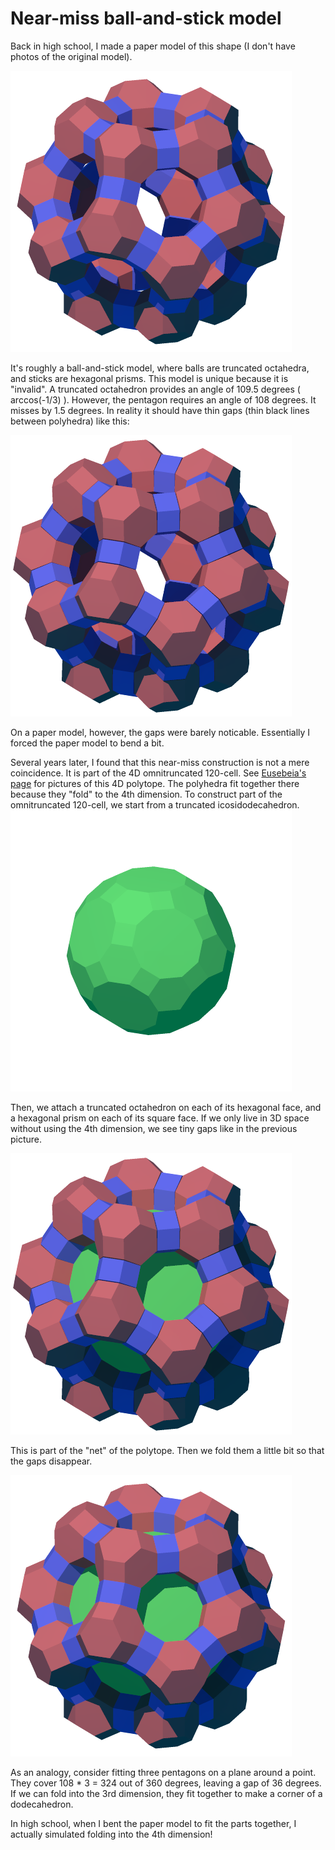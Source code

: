 # Near-miss ball-and-stick model

Back in high school, I made a paper model of this shape (I don't have photos of the original model). 

![ball-and-stick model](https://raw.githubusercontent.com/nanma80/uniform-polytopes/master/output/omni_120/omni_120_faces_2.png "ball-and-stick model")

It's roughly a ball-and-stick model, where balls are truncated octahedra, and sticks are hexagonal prisms. This model is unique because it is "invalid". A truncated octahedron provides an angle of 109.5 degrees ( arccos(-1/3) ). However, the pentagon requires an angle of 108 degrees. It misses by 1.5 degrees. In reality it should have thin gaps (thin black lines between polyhedra) like this:

![with gap](https://raw.githubusercontent.com/nanma80/uniform-polytopes/master/output/omni_120/omni_120_faces_2_net.png "with gap")

On a paper model, however, the gaps were barely noticable. Essentially I forced the paper model to bend a bit.

Several years later, I found that this near-miss construction is not a mere coincidence. It is part of the 4D omnitruncated 120-cell. See [Eusebeia's page](http://eusebeia.dyndns.org/4d/omni120cell) for pictures of this 4D polytope. The polyhedra fit together there because they "fold" to the 4th dimension. To construct part of the omnitruncated 120-cell, we start from a truncated icosidodecahedron.
![truncated icosidodecahedron](https://raw.githubusercontent.com/nanma80/uniform-polytopes/master/output/omni_120/omni_120_faces_1_net.png "truncated icosidodecahedron")

Then, we attach a truncated octahedron on each of its hexagonal face, and a hexagonal prism on each of its square face. If we only live in 3D space without using the 4th dimension, we see tiny gaps like in the previous picture.

![net](https://raw.githubusercontent.com/nanma80/uniform-polytopes/master/output/omni_120/omni_120_faces_3_net.png "Net")

This is part of the "net" of the polytope. Then we fold them a little bit so that the gaps disappear.

![folded](https://raw.githubusercontent.com/nanma80/uniform-polytopes/master/output/omni_120/omni_120_faces_3.png "folded")

As an analogy, consider fitting three pentagons on a plane around a point. They cover 108 * 3 = 324 out of 360 degrees, leaving a gap of 36 degrees. If we can fold into the 3rd dimension, they fit together to make a corner of a dodecahedron.

In high school, when I bent the paper model to fit the parts together, I actually simulated folding into the 4th dimension!